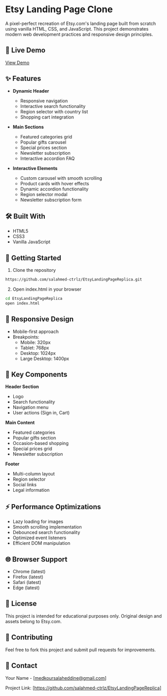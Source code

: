 # Etsy Landing Page Clone

A pixel-perfect recreation of Etsy.com's landing page built from scratch using vanilla HTML, CSS, and JavaScript. This project demonstrates modern web development practices and responsive design principles.

## 🌟 Live Demo
[View Demo](https://salahmed-ctrlz.github.io/EtsyLandingPageReplica/) 

## ✨ Features

- **Dynamic Header**
  - Responsive navigation
  - Interactive search functionality
  - Region selector with country list
  - Shopping cart integration

- **Main Sections**
  - Featured categories grid
  - Popular gifts carousel
  - Special prices section
  - Newsletter subscription
  - Interactive accordion FAQ

- **Interactive Elements**
  - Custom carousel with smooth scrolling
  - Product cards with hover effects
  - Dynamic accordion functionality
  - Region selector modal
  - Newsletter subscription form

## 🛠️ Built With
- HTML5
- CSS3
- Vanilla JavaScript

## 🚀 Getting Started

1. Clone the repository
```bash
https://github.com/salahmed-ctrlz/EtsyLandingPageReplica.git
```

2. Open index.html in your browser
```bash
cd EtsyLandingPageReplica
open index.html
```

## 📱 Responsive Design
- Mobile-first approach
- Breakpoints:
  - Mobile: 320px
  - Tablet: 768px
  - Desktop: 1024px
  - Large Desktop: 1400px

## 🎨 Key Components

**Header Section**
- Logo
- Search functionality
- Navigation menu
- User actions (Sign in, Cart)

**Main Content**
- Featured categories
- Popular gifts section
- Occasion-based shopping
- Special prices grid
- Newsletter subscription

**Footer**
- Multi-column layout
- Region selector
- Social links
- Legal information

## ⚡ Performance Optimizations
- Lazy loading for images
- Smooth scrolling implementation
- Debounced search functionality
- Optimized event listeners
- Efficient DOM manipulation

## 🌐 Browser Support
- Chrome (latest)
- Firefox (latest)
- Safari (latest)
- Edge (latest)

## 📝 License
This project is intended for educational purposes only. Original design and assets belong to Etsy.com.

## 🤝 Contributing
Feel free to fork this project and submit pull requests for improvements.

## 📧 Contact
Your Name - [medkoursalaheddine@gmail.com]

Project Link: [https://github.com/salahmed-ctrlz/EtsyLandingPageReplica]

